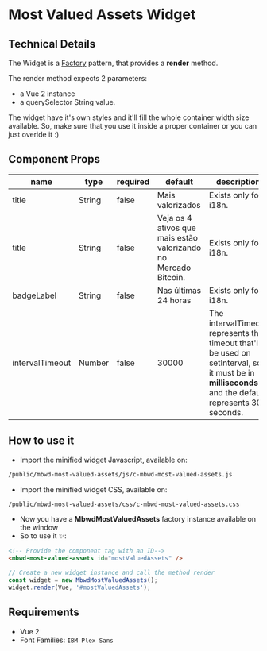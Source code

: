 # Most Valued Assets Widget

## Technical Details
The Widget is a [Factory](https://www.dofactory.com/javascript/design-patterns/factory-method) pattern, that provides a **render** method.

The render method expects 2 parameters:
  - a Vue 2 instance 
  - a querySelector String value.

The widget have it's own styles and it'll fill the whole container width size available.
So, make sure that you use it inside a proper container or you can just overide it :)


## Component Props
| name | type | required | default | description |
| ---- | ---- | -------- | ------- | ----------- |
| title | String | false | Mais valorizados | Exists only for i18n. |
| title | String | false | Veja os 4 ativos que mais estão valorizando no Mercado Bitcoin. | Exists only for i18n. |
| badgeLabel | String | false | Nas últimas 24 horas | Exists only for i18n. |
| intervalTimeout | Number | false | 30000 | The intervalTimeout represents the timeout that'll be used on setInterval, so it must be in **milliseconds** and the default represents 30 seconds. |

## How to use it
- Import the minified widget Javascript, available on:
```sh
/public/mbwd-most-valued-assets/js/c-mbwd-most-valued-assets.js
```
- Import the minified widget CSS, available on: 
```sh
/public/mbwd-most-valued-assets/css/c-mbwd-most-valued-assets.css
```
- Now you have a **MbwdMostValuedAssets** factory instance available on the window
- So to use it ✨:
```html
<!-- Provide the component tag with an ID-->
<mbwd-most-valued-assets id="mostValuedAssets" />
```
```javascript
// Create a new widget instance and call the method render
const widget = new MbwdMostValuedAssets();
widget.render(Vue, '#mostValuedAssets');
```

## Requirements
- Vue 2
- Font Families: `IBM Plex Sans`
